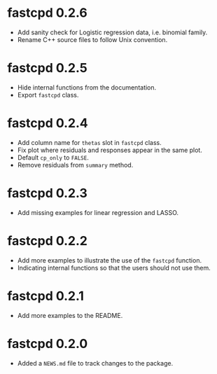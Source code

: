 # fastcpd 0.2.6

* Add sanity check for Logistic regression data, i.e. binomial family.
* Rename C++ source files to follow Unix convention.

# fastcpd 0.2.5

* Hide internal functions from the documentation.
* Export `fastcpd` class.

# fastcpd 0.2.4

* Add column name for `thetas` slot in `fastcpd` class.
* Fix plot where residuals and responses appear in the same plot.
* Default `cp_only` to `FALSE`.
* Remove residuals from `summary` method.

# fastcpd 0.2.3

* Add missing examples for linear regression and LASSO.

# fastcpd 0.2.2

* Add more examples to illustrate the use of the `fastcpd` function.
* Indicating internal functions so that the users should not use them.

# fastcpd 0.2.1

* Add more examples to the README.

# fastcpd 0.2.0

* Added a `NEWS.md` file to track changes to the package.
